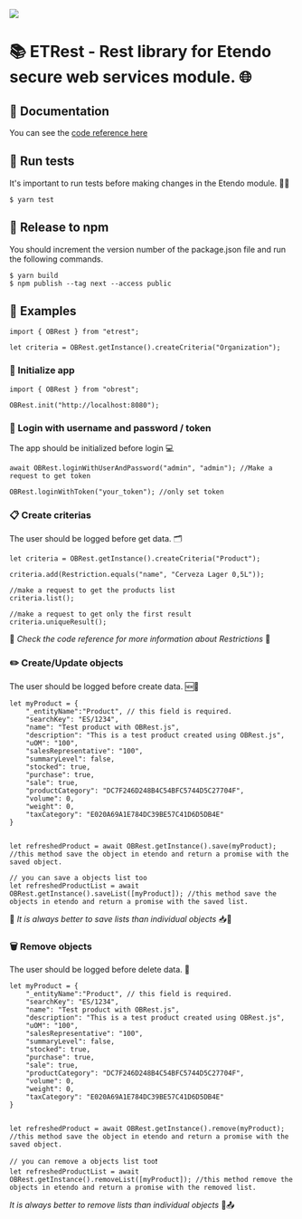 ![](https://exos-solutions.com/wp-content/uploads/2021/12/Etendo-RGB-02.png)

# 📚 ETRest - Rest library for Etendo secure web services module. 🌐

## 📄 Documentation

You can see the [code reference here](https://futit.github.io/obrest)

## 🔬 Run tests

It's important to run tests before making changes in the Etendo module. 👨‍💻

```
$ yarn test
```

## 🚀 Release to npm

You should increment the version number of the package.json file and run the following commands.

```
$ yarn build
$ npm publish --tag next --access public
```

## 📝 Examples

```
import { OBRest } from "etrest";

let criteria = OBRest.getInstance().createCriteria("Organization");
```

### 🚀 Initialize app

```
import { OBRest } from "obrest";

OBRest.init("http://localhost:8080");
```

### 🔐 Login with username and password / token

The app should be initialized before login 💻

```
await OBRest.loginWithUserAndPassword("admin", "admin"); //Make a request to get token

OBRest.loginWithToken("your_token"); //only set token
```

### 📋 Create criterias

The user should be logged before get data. 🗂️

```
let criteria = OBRest.getInstance().createCriteria("Product");

criteria.add(Restriction.equals("name", "Cerveza Lager 0,5L"));

//make a request to get the products list
criteria.list();

//make a request to get only the first result
criteria.uniqueResult();
```

💬 _Check the code reference for more information about Restrictions_ 💬

### ✏️ Create/Update objects

The user should be logged before create data. 🆕📝

```
let myProduct = {
    "_entityName":"Product", // this field is required.
    "searchKey": "ES/1234",
    "name": "Test product with OBRest.js",
    "description": "This is a test product created using OBRest.js",
    "uOM": "100",
    "salesRepresentative": "100",
    "summaryLevel": false,
    "stocked": true,
    "purchase": true,
    "sale": true,
    "productCategory": "DC7F246D248B4C54BFC5744D5C27704F",
    "volume": 0,
    "weight": 0,
    "taxCategory": "E020A69A1E784DC39BE57C41D6D5DB4E"
}


let refreshedProduct = await OBRest.getInstance().save(myProduct); //this method save the object in etendo and return a promise with the saved object.

// you can save a objects list too
let refreshedProductList = await OBRest.getInstance().saveList([myProduct]); //this method save the objects in etendo and return a promise with the saved list.
```

💬 _It is always better to save lists than individual objects_ 📥💾

### 🗑️ Remove objects

The user should be logged before delete data. 🚫

```
let myProduct = {
    "_entityName":"Product", // this field is required.
    "searchKey": "ES/1234",
    "name": "Test product with OBRest.js",
    "description": "This is a test product created using OBRest.js",
    "uOM": "100",
    "salesRepresentative": "100",
    "summaryLevel": false,
    "stocked": true,
    "purchase": true,
    "sale": true,
    "productCategory": "DC7F246D248B4C54BFC5744D5C27704F",
    "volume": 0,
    "weight": 0,
    "taxCategory": "E020A69A1E784DC39BE57C41D6D5DB4E"
}


let refreshedProduct = await OBRest.getInstance().remove(myProduct); //this method save the object in etendo and return a promise with the saved object.

// you can remove a objects list too❗
let refreshedProductList = await OBRest.getInstance().removeList([myProduct]); //this method remove the objects in etendo and return a promise with the removed list.
```

_It is always better to remove lists than individual objects_ 📝📤
